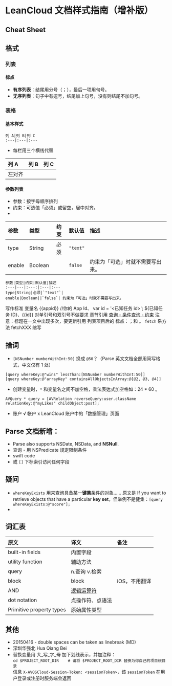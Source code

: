 
# LeanCloud 文档样式指南（增补版）

## Cheat Sheet

## 格式

### 列表

#### 标点

- **有序列表**：结尾用分号（；），最后一项用句号。
- **无序列表**：句子中有逗号，结尾加上句号，没有则结尾不加句号。

### 表格

#### 基本样式

```
列 A|列 B|列 C
:---|:---|:---
```
- 每栏用三个横线代替

列 A|列 B|列 C
:---|:---|:---
左对齐|

#### 参数列表

- 参数：按字母顺序排列
- 约束：可选值「必须」或留空，居中对齐。
- 

参数|类型|约束|默认值|描述
:---|:---|:---:|:---|:---
type|String|必须|`"text"`|
enable|Boolean||`false`| 约束为「可选」时就不需要写出来。



```
参数|类型|约束|默认值|描述
:---|---|:---:|:---|:---
type|String|必须|`"text"`|
enable|Boolean||`false`| 约束为「可选」时就不需要写出来。
```


写作标准
变量名
{{appid}} //你的 App Id、
var id = '<已知任务 id>'; ${已知任务 ID}、{{id}}
对单引号和双引号不做要求
章节引用
[查询 - 条件查询 - 约束](#约束)
注意：标题在一文中出现多次，要更新引用
列表项目后的
标点：；和 。
`fetch` 系方法 fetchXXX
缩写

## 措词
  * `[NSNumber numberWithInt:50]` 换成 `@50`？（Parse 英文文档全部用简写格式，中文仅有 1 处）
  
   ```
  [query whereKey:@"wins" lessThan:[NSNumber numberWithInt:50]]
  [query whereKey:@"arrayKey" containsAllObjectsInArray:@[@2, @3, @4]]
  ```
  * 创建变量时，`*` 和变量名之间不加空格，乘法表达式加空格如：24 * 60 。
  
  ```
  AVQuery * query = [AVRelation reverseQuery:user.className relationKey:@"myLikes" childObject:post];
  ```
  * 账户 √ 帐户 x
    LeanCloud 账户中的「数据管理」页面
  
## Parse 文档新增：
   - Parse also supports NSDate, NSData, and **NSNull**.
   - 查询 - 用 NSPredicate 规定限制条件
   - swift code
   - 或 `[]` 下标索引访问任何字段

## 疑问
   * `whereKeyExists` 用来查询具备某一**键集**条件的对象…… 原文是 If you want to retrieve objects that have a particular **key set**，但举例不是健集：`[query whereKeyExists:@"score"];`
   * 
   
## 词汇表

原文|译文|备注
:---|:---|:---
built-in fields | 内置字段 |
utility function | 辅助方法 |
query | n.查询 v.检索 |
block | block|iOS，不用翻译
AND | [逻辑运算符](https://msdn.microsoft.com/zh-cn/library/ms189773.aspx) |
dot notation |点操作符、点语法 |
Primitive property types| 原始属性类型|

## 其他
- 20150416 - double spaces can be taken as linebreak (MD)
- 深圳华强北 Hua Qiang Bei 
- 替换变量用 大_写_字_母 加下划线表示，并加注释：  
  `cd $PROJECT_ROOT_DIR    # 请将 $PROJECT_ROOT_DIR 替换为你自己的项目根目录`  
   信息 `X-AVOSCloud-Session-Token: <sessionToken>`，该 `sessionToken` 在用户登录或注册时服务端会返回



